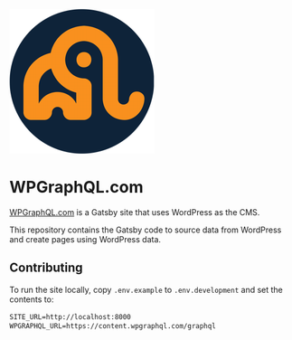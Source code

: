 ![alt text](./src/img/icons/256x256.png "WPGraphQL Logo")

# WPGraphQL.com

[WPGraphQL.com](https://wpgraphql.com) is a Gatsby site that uses WordPress as the CMS.

This repository contains the Gatsby code to source data from WordPress and create pages using WordPress data.

## Contributing

To run the site locally, copy `.env.example` to `.env.development` and set the contents to:

```
SITE_URL=http://localhost:8000
WPGRAPHQL_URL=https://content.wpgraphql.com/graphql
```
